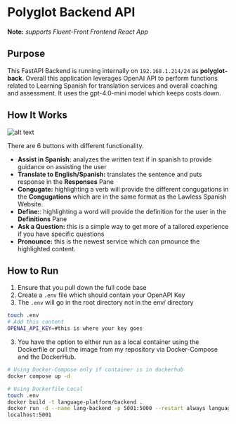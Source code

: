 # Polyglot Backend API
**Note:** *supports Fluent-Front Frontend React App*

## Purpose
This FastAPI Backend is running internally on `192.168.1.214/24` as **polyglot-back**. Overall this application leverages OpenAI API to perform functions related to Learning Spanish for translation services and overall coaching and assessment. It uses the gpt-4.0-mini model which keeps costs down.

## How It Works

![alt text](./img/example.png "FrontEnd")

There are 6 buttons with different functionality.
- **Assist in Spanish:** analyzes the written text if in spanish to provide guidance on assisting the user
- **Translate to English/Spanish:** translates the sentence and puts response in the **Responses** Pane
- **Congugate:** highlighting a verb will provide the different congugations in the **Congugations** which are in the same format as the Lawless Spanish Website. 
- **Define:**: highlighting a word will provide the definition for the user in the **Definitions** Pane
- **Ask a Question:** this is a simple way to get more of a tailored experience if you have specific questions
- **Pronounce:** this is the newest service which can prnounce the highlighted content.

## How to Run
1. Ensure that you pull down the full code base
2. Create a `.env` file which should contain your OpenAPI Key
3. The `.env` will go in the root directory not in the env/ directory

```bash
touch .env
# Add this content
OPENAI_API_KEY=#this is where your key goes
```
3. You have the option to either run as a local container using the Dockerfile or pull the image from my repository via Docker-Compose and the DockerHub.

```bash
# Using Docker-Compose only if container is in dockerhub
docker compose up -d

# Using Dockerfile Local
touch .env
docker build -t language-platform/backend .
docker run -d --name lang-backend -p 5001:5000 --restart always language-platform/backend:v1 
localhost:5001
```




